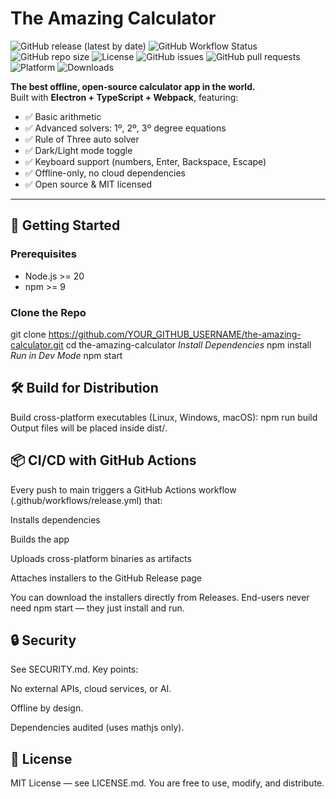 # The Amazing Calculator

![GitHub release (latest by date)](https://img.shields.io/github/v/release/YOUR_GITHUB_USERNAME/the-amazing-calculator)
![GitHub Workflow Status](https://img.shields.io/github/actions/workflow/status/YOUR_GITHUB_USERNAME/the-amazing-calculator/release.yml)
![GitHub repo size](https://img.shields.io/github/repo-size/YOUR_GITHUB_USERNAME/the-amazing-calculator)
![License](https://img.shields.io/github/license/YOUR_GITHUB_USERNAME/the-amazing-calculator)
![GitHub issues](https://img.shields.io/github/issues/YOUR_GITHUB_USERNAME/the-amazing-calculator)
![GitHub pull requests](https://img.shields.io/github/issues-pr/YOUR_GITHUB_USERNAME/the-amazing-calculator)
![Platform](https://img.shields.io/badge/platform-linux%20|%20win%20|%20mac-lightgrey)
![Downloads](https://img.shields.io/github/downloads/YOUR_GITHUB_USERNAME/the-amazing-calculator/total)

**The best offline, open-source calculator app in the world.**  
Built with **Electron + TypeScript + Webpack**, featuring:

- ✅ Basic arithmetic  
- ✅ Advanced solvers: 1º, 2º, 3º degree equations  
- ✅ Rule of Three auto solver  
- ✅ Dark/Light mode toggle  
- ✅ Keyboard support (numbers, Enter, Backspace, Escape)  
- ✅ Offline-only, no cloud dependencies  
- ✅ Open source & MIT licensed  

---

## 🚀 Getting Started

### Prerequisites
- Node.js >= 20  
- npm >= 9  

### Clone the Repo
git clone https://github.com/YOUR_GITHUB_USERNAME/the-amazing-calculator.git
cd the-amazing-calculator
*Install Dependencies*
npm install
*Run in Dev Mode*
npm start

## **🛠 Build for Distribution**
Build cross-platform executables (Linux, Windows, macOS):
npm run build
Output files will be placed inside dist/.

## **📦 CI/CD with GitHub Actions**
Every push to main triggers a GitHub Actions workflow (.github/workflows/release.yml) that:

Installs dependencies

Builds the app

Uploads cross-platform binaries as artifacts

Attaches installers to the GitHub Release page

You can download the installers directly from Releases.
End-users never need npm start — they just install and run.

## **🔒 Security**
See SECURITY.md.
Key points:

No external APIs, cloud services, or AI.

Offline by design.

Dependencies audited (uses mathjs only).

## **📜 License**
MIT License — see LICENSE.md.
You are free to use, modify, and distribute.

